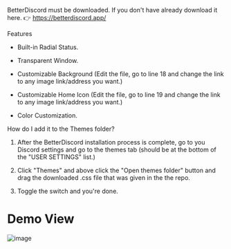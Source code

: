 BetterDiscord must be downloaded. If you don't have already download it here. 👉
https://betterdiscord.app/


Features 


- Built-in Radial Status.

- Transparent Window.

- Customizable Background (Edit the file, go to line 18 and change the link to any image link/address you want.)

- Customizable Home Icon (Edit the file, go to line 19 and change the link to any image link/address you want.)

- Color Customization.



How do I add it to the Themes folder?


1. After the BetterDiscord installation process is complete, go to you Discord settings and go to the themes tab (should be at the bottom of the "USER SETTINGS" list.)


2. Click "Themes" and above click the "Open themes folder" button and drag the downloaded .css file that was given in the the repo.


3. Toggle the switch and you're done.

# Demo View

![image](https://cdn.discordapp.com/attachments/1150242860273254460/1182045282402324581/Discord_TR8b6FoURj.png?ex=65834474&is=6570cf74&hm=db7f66ecfa220098d753e9edbd82eeeb126f6d9d0dcc0a9644461bff38fa4f4c&)
